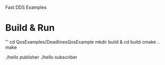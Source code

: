 Fast DDS Examples


# Build & Run
‵‵‵
cd  QosExamples/DeadlinesQosExample
mkdir build & cd build
cmake ..
make


./hello  publisher
./hello subscriber
```